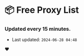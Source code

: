 # :package: Free Proxy List
### Updated every 15 minutes.

- Last updated: `2024-06-28 04:48`

:heart:
